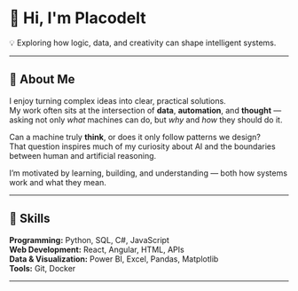 # 👋 Hi, I'm Placodelt  
💡 Exploring how logic, data, and creativity can shape intelligent systems.  

---

## 🧠 About Me  
I enjoy turning complex ideas into clear, practical solutions.  
My work often sits at the intersection of **data**, **automation**, and **thought** —  
asking not only *what* machines can do, but *why* and *how* they should do it.  

Can a machine truly **think**, or does it only follow patterns we design?  
That question inspires much of my curiosity about AI and the boundaries between human and artificial reasoning.  

I’m motivated by learning, building, and understanding — both how systems work and what they mean.  

---

## 🧰 Skills  
**Programming:** Python, SQL, C#, JavaScript  
**Web Development:** React, Angular, HTML, APIs  
**Data & Visualization:** Power BI, Excel, Pandas, Matplotlib  
**Tools:** Git, Docker  

---
